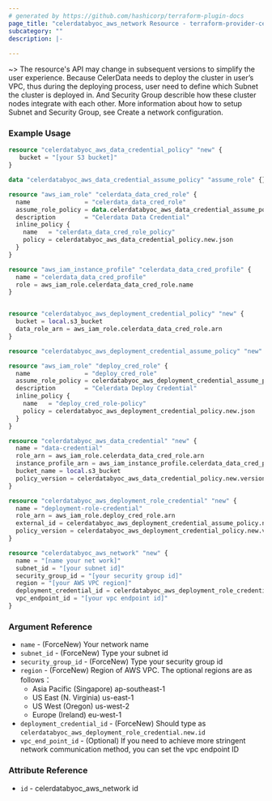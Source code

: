 ```yaml
---
# generated by https://github.com/hashicorp/terraform-plugin-docs
page_title: "celerdatabyoc_aws_network Resource - terraform-provider-celerdatabyoc"
subcategory: ""
description: |-
  
---
```


~> The resource's API may change in subsequent versions to simplify the user experience.
Because CelerData needs to deploy the cluster in user’s VPC, thus during the deploying process, user need to define which Subnet the cluster is deployed in. And Security Group describle how these cluster nodes integrate with each other. More information about how to setup Subnet and Security Group, see Create a network configuration.

### Example Usage

```terraform
resource "celerdatabyoc_aws_data_credential_policy" "new" {
   bucket = "[your S3 bucket]"
}

data "celerdatabyoc_aws_data_credential_assume_policy" "assume_role" {}

resource "aws_iam_role" "celerdata_data_cred_role" {
  name               = "celerdata_data_cred_role"
  assume_role_policy = data.celerdatabyoc_aws_data_credential_assume_policy.assume_role.json
  description        = "Celerdata Data Credential"
  inline_policy {
    name   = "celerdata_data_cred_role_policy"
    policy = celerdatabyoc_aws_data_credential_policy.new.json
  }
}

resource "aws_iam_instance_profile" "celerdata_data_cred_profile" {
  name = "celerdata_data_cred_profile"
  role = aws_iam_role.celerdata_data_cred_role.name
}


resource "celerdatabyoc_aws_deployment_credential_policy" "new" {
  bucket = local.s3_bucket
  data_role_arn = aws_iam_role.celerdata_data_cred_role.arn 
}

resource "celerdatabyoc_aws_deployment_credential_assume_policy" "new" {}

resource "aws_iam_role" "deploy_cred_role" {
  name               = "deploy_cred_role"
  assume_role_policy = celerdatabyoc_aws_deployment_credential_assume_policy.new.json
  description        = "Celerdata Deploy Credential"
  inline_policy {
    name   = "deploy_cred_role-policy"
    policy = celerdatabyoc_aws_deployment_credential_policy.new.json 
  }
}

resource "celerdatabyoc_aws_data_credential" "new" {
  name = "data-credential"
  role_arn = aws_iam_role.celerdata_data_cred_role.arn 
  instance_profile_arn = aws_iam_instance_profile.celerdata_data_cred_profile.arn
  bucket_name = local.s3_bucket
  policy_version = celerdatabyoc_aws_data_credential_policy.new.version
}

resource "celerdatabyoc_aws_deployment_role_credential" "new" {
  name = "deployment-role-credential"
  role_arn = aws_iam_role.deploy_cred_role.arn
  external_id = celerdatabyoc_aws_deployment_credential_assume_policy.new.external_id 
  policy_version = celerdatabyoc_aws_deployment_credential_policy.new.version 
}

resource "celerdatabyoc_aws_network" "new" {
  name = "[name your net work]"
  subnet_id = "[your subnet id]"
  security_group_id = "[your security group id]"
  region = "[your AWS VPC region]"
  deployment_credential_id = celerdatabyoc_aws_deployment_role_credential.new.id
  vpc_endpoint_id = "[your vpc endpoint id]"
}
```

### Argument Reference

* `name` - (ForceNew) Your network name
* `subnet_id` - (ForceNew) Type your subnet id
* `security_group_id` - (ForceNew) Type your security group id
* `region` - (ForceNew) Region of AWS VPC. The optional regions are as follows：
  - Asia Pacific (Singapore) ap-southeast-1
  - US East (N. Virginia) us-east-1
  - US West (Oregon) us-west-2
  - Europe (Ireland) eu-west-1
* `deployment_credential_id` - (ForceNew) Should type as `celerdatabyoc_aws_deployment_role_credential.new.id`
* `vpc_end_point_id` - (Optional) If you need to achieve more stringent network communication method, you can set the vpc endpoint ID

### Attribute Reference

* `id`  -  celerdatabyoc_aws_network id
